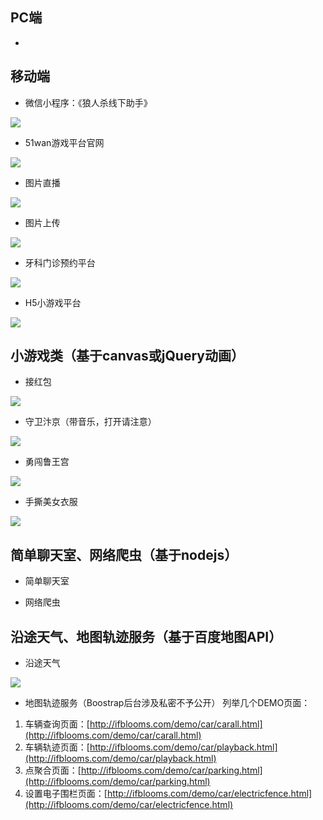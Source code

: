 ## PC端 ##
- 

## 移动端 ##
- 微信小程序：《狼人杀线下助手》

![](http://ifblooms.com/demo/qrcode/mina.png)

- 51wan游戏平台官网

![](http://ifblooms.com/demo/qrcode/51wan.png)


- 图片直播

![](http://ifblooms.com/demo/qrcode/live.png)

- 图片上传

![](http://ifblooms.com/demo/qrcode/upload.png)

- 牙科门诊预约平台

![](http://ifblooms.com/demo/qrcode/xinglinyu.png)

- H5小游戏平台

![](http://ifblooms.com/demo/qrcode/h5.png)


## 小游戏类（基于canvas或jQuery动画） ##
- 接红包

![](http://ifblooms.com/demo/qrcode/mayday.png)

- 守卫汴京（带音乐，打开请注意）

![](http://ifblooms.com/demo/qrcode/sw.png)

- 勇闯鲁王宫

![](http://ifblooms.com/demo/qrcode/zombie.png)

- 手撕美女衣服

![](http://ifblooms.com/demo/qrcode/siyifu.png)

## 简单聊天室、网络爬虫（基于nodejs） ##
- 简单聊天室

- 网络爬虫


## 沿途天气、地图轨迹服务（基于百度地图API） ##
- 沿途天气

![](http://ifblooms.com/demo/qrcode/weather.png)

- 地图轨迹服务（Boostrap后台涉及私密不予公开）
列举几个DEMO页面：
1. 车辆查询页面：[http://ifblooms.com/demo/car/carall.html](http://ifblooms.com/demo/car/carall.html)
2. 车辆轨迹页面：[http://ifblooms.com/demo/car/playback.html](http://ifblooms.com/demo/car/playback.html)
3. 点聚合页面：[http://ifblooms.com/demo/car/parking.html](http://ifblooms.com/demo/car/parking.html)
4. 设置电子围栏页面：[http://ifblooms.com/demo/car/electricfence.html](http://ifblooms.com/demo/car/electricfence.html)
